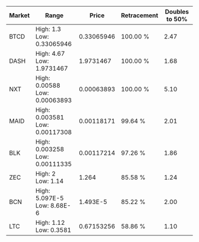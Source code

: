 | Market | Range | Price| Retracement | Doubles to 50% |
| --- | --- | --- | --- | --- |
| BTCD | High: 1.3<br />Low: 0.33065946 | 0.33065946 | 100.00 % | 2.47 |
| DASH | High: 4.67<br />Low: 1.9731467 | 1.9731467 | 100.00 % | 1.68 |
| NXT | High: 0.00588<br />Low: 0.00063893 | 0.00063893 | 100.00 % | 5.10 |
| MAID | High: 0.003581<br />Low: 0.00117308 | 0.00118171 | 99.64 % | 2.01 |
| BLK | High: 0.003258<br />Low: 0.00111335 | 0.00117214 | 97.26 % | 1.86 |
| ZEC | High: 2<br />Low: 1.14 | 1.264 | 85.58 % | 1.24 |
| BCN | High: 5.097E-5<br />Low: 8.68E-6 | 1.493E-5 | 85.22 % | 2.00 |
| LTC | High: 1.12<br />Low: 0.3581 | 0.67153256 | 58.86 % | 1.10 |
